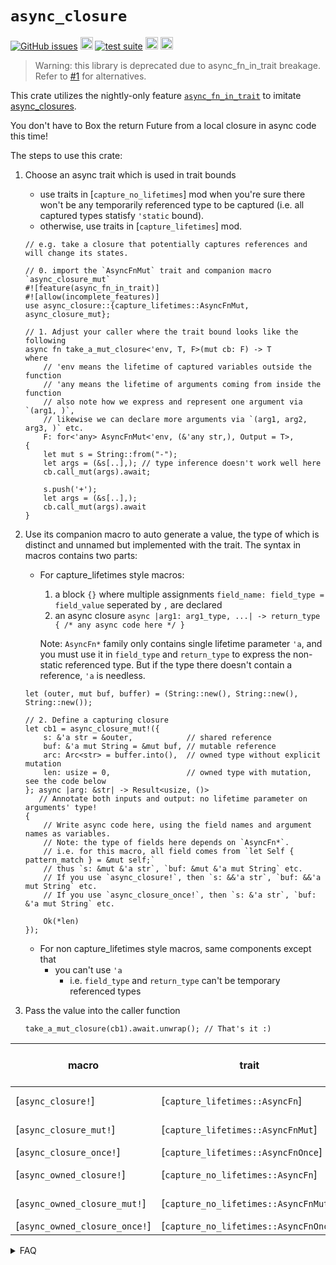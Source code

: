 # `async_closure`

[![GitHub issues](https://img.shields.io/github/issues/zjp-CN/async_closure)](https://github.com/zjp-CN/async_closure)
[<img alt="github" src="https://img.shields.io/github/issues/zjp-CN/async_closure?color=db2043" height="20">](https://github.com/zjp-CN/async_closure/issues)
[![test suite](https://github.com/zjp-CN/async_closure/actions/workflows/ci.yml/badge.svg)](https://github.com/zjp-CN/async_closure/actions/workflows/ci.yml)
[<img alt="crates.io" src="https://img.shields.io/crates/v/async_closure?style=flat&color=fc8d62&logo=rust&label=async_closure" height="20">](https://crates.io/crates/async_closure)
[<img alt="docs.rs" src="https://img.shields.io/docsrs/async_closure" height="20">](https://docs.rs/async_closure)

> Warning: this library is deprecated due to async_fn_in_trait breakage. Refer to 
> [#1](https://github.com/zjp-CN/async_closure/pull/1#issuecomment-2208579976) for alternatives.

This crate utilizes the nightly-only feature [`async_fn_in_trait`] to imitate [async_closures].

You don't have to Box the return Future from a local closure in async code this time!

The steps to use this crate:
1. Choose an async trait which is used in trait bounds
    * use traits in [`capture_no_lifetimes`] mod when you're sure there won't be any temporarily
      referenced type to be captured (i.e. all captured types statisfy `'static` bound).
    * otherwise, use traits in [`capture_lifetimes`] mod.

    ```rust,ignore
    // e.g. take a closure that potentially captures references and will change its states.

    // 0. import the `AsyncFnMut` trait and companion macro `async_closure_mut`
    #![feature(async_fn_in_trait)]
    #![allow(incomplete_features)]
    use async_closure::{capture_lifetimes::AsyncFnMut, async_closure_mut};

    // 1. Adjust your caller where the trait bound looks like the following
    async fn take_a_mut_closure<'env, T, F>(mut cb: F) -> T
    where
        // 'env means the lifetime of captured variables outside the function
        // 'any means the lifetime of arguments coming from inside the function
        // also note how we express and represent one argument via `(arg1, )`,
        // likewise we can declare more arguments via `(arg1, arg2, arg3, )` etc.
        F: for<'any> AsyncFnMut<'env, (&'any str,), Output = T>,
    {
        let mut s = String::from("-");
        let args = (&s[..],); // type inference doesn't work well here
        cb.call_mut(args).await;

        s.push('+');
        let args = (&s[..],);
        cb.call_mut(args).await
    }
    ```

2. Use its companion macro to auto generate a value, the type of which is distinct and unnamed
   but implemented with the trait. The syntax in macros contains two parts:
    * For capture_lifetimes style macros:
        1. a block `{}` where multiple assignments `field_name: field_type = field_value` seperated by `,` are declared
        2. an async closure `async |arg1: arg1_type, ...| -> return_type { /* any async code here */ }`

      Note: `AsyncFn*` family only contains single lifetime parameter `'a`, and you must use it in `field_type` and `return_type`
            to express the non-static referenced type. But if the type there doesn't contain a reference, `'a` is needless.

    ```rust,ignore
    let (outer, mut buf, buffer) = (String::new(), String::new(), String::new());

    // 2. Define a capturing closure
    let cb1 = async_closure_mut!({
        s: &'a str = &outer,            // shared reference
        buf: &'a mut String = &mut buf, // mutable reference
        arc: Arc<str> = buffer.into(),  // owned type without explicit mutation
        len: usize = 0,                 // owned type with mutation, see the code below
    }; async |arg: &str| -> Result<usize, ()> 
       // Annotate both inputs and output: no lifetime parameter on arguments' type!
    {
        // Write async code here, using the field names and argument names as variables.
        // Note: the type of fields here depends on `AsyncFn*`.
        // i.e. for this macro, all field comes from `let Self { pattern_match } = &mut self;`
        // thus `s: &mut &'a str`, `buf: &mut &'a mut String` etc.
        // If you use `async_closure!`, then `s: &&'a str`, `buf: &&'a mut String` etc.
        // If you use `async_closure_once!`, then `s: &'a str`, `buf: &'a mut String` etc.

        Ok(*len)
    });
    ```

    * For non capture_lifetimes style macros, same components except that
        * you can't use `'a`
            * i.e. `field_type` and `return_type` can't be temporary referenced types

3. Pass the value into the caller function

    ```rust,ignore
    take_a_mut_closure(cb1).await.unwrap(); // That's it :)
    ```

| macro                         | trait                                 | capture references | mutate fields | times to be used |
|-------------------------------|---------------------------------------|:------------------:|:-------------:|:----------------:|
| [`async_closure!`]            | [`capture_lifetimes::AsyncFn`]        |          √         |       ×       |     no limit     |
| [`async_closure_mut!`]        | [`capture_lifetimes::AsyncFnMut`]     |          √         |       √       |     no limit     |
| [`async_closure_once!`]       | [`capture_lifetimes::AsyncFnOnce`]    |          √         |       √       |         1        |
| [`async_owned_closure!`]      | [`capture_no_lifetimes::AsyncFn`]     |          ×         |       ×       |     no limit     |
| [`async_owned_closure_mut!`]  | [`capture_no_lifetimes::AsyncFnMut`]  |          ×         |       √       |     no limit     |
| [`async_owned_closure_once!`] | [`capture_no_lifetimes::AsyncFnOnce`] |          ×         |       √       |         1        |


<details>
  <summary>FAQ</summary>
  
  1. Requirement for Rust?

  MSRV: v1.69.0, and nightly-only due to the [`async_fn_in_trait`] feature.

  2. Why do I need this?

  To avoid boxing the return Future from a local closure as I said.

  Try this crate if you're not statisfied with the traditional approaches [as discussed here][discussed].
  But they do work on stable Rust. If you're not familiar, it's worth reading.

  If you can use [`async_fn_in_trait`] feature, of course you probably define a custom trait with
  meaningful method calls. But it also means to define context-based structs that are hardly used twice.

  So this crate can generate these structs behind the scenes to reduce boilerplate code.

  And an advantage over closures is you're able to keep the (non-once) structs alive as long as you want.

  ```rust,ignore
  async fn take_and_return_a_mut_closure<'env, T, F>(mut cb: F) -> (T, F)
  where
      F: for<'any> AsyncFnMut<'env, (&'any str,), Output = T>,
  {
      let s = String::from("-");
      (cb.call_mut((&s[..],)).await, cb) // Note: return the closure type
  }

  async fn test4() {
      let mut buf = String::new();
      let cb = async_closure_mut!({
          buf: &'a mut String = &mut buf
      }; async |arg: &str| -> () {
          buf.push_str(arg);
      });
      let (_output, cb_again) = take_and_return_a_mut_closure(cb).await;

      cb_again.buf.push('+'); // Still use it
      assert_eq!(cb_again.buf, "-+");
      
      take_a_mut_closure(cb_again).await; // And pass it into another function
      // Note: since AsyncFnMut is the subtrait to AsyncFnOnce,
      //       you can pass it into a fucntion that requires AsyncFnOnce
      //       as long as they have identical generic parameters.
  }
  ```

  3. How to work on stable Rust?

  Impossible for now. See the second question above that gives a link to show traditional *well-known* stable ways,
  especially for non-capturing async callbacks/functions.

  4. More examples?

  Yes. Each trait and macro has its own usecase in details. Also have a look at [examples] folder which comes from
  URLO as a solution to some snippet question.

  [examples]: https://github.com/zjp-CN/async_closure/blob/main/examples/urlo/src/main.rs

</details>

[`async_fn_in_trait`]: https://blog.rust-lang.org/inside-rust/2022/11/17/async-fn-in-trait-nightly.html
[async_closures]: https://rust-lang.github.io/async-fundamentals-initiative/roadmap/async_closures.html
[discussed]: https://users.rust-lang.org/t/lifetime-bounds-to-use-for-future-that-isnt-supposed-to-outlive-calling-scope/89277
